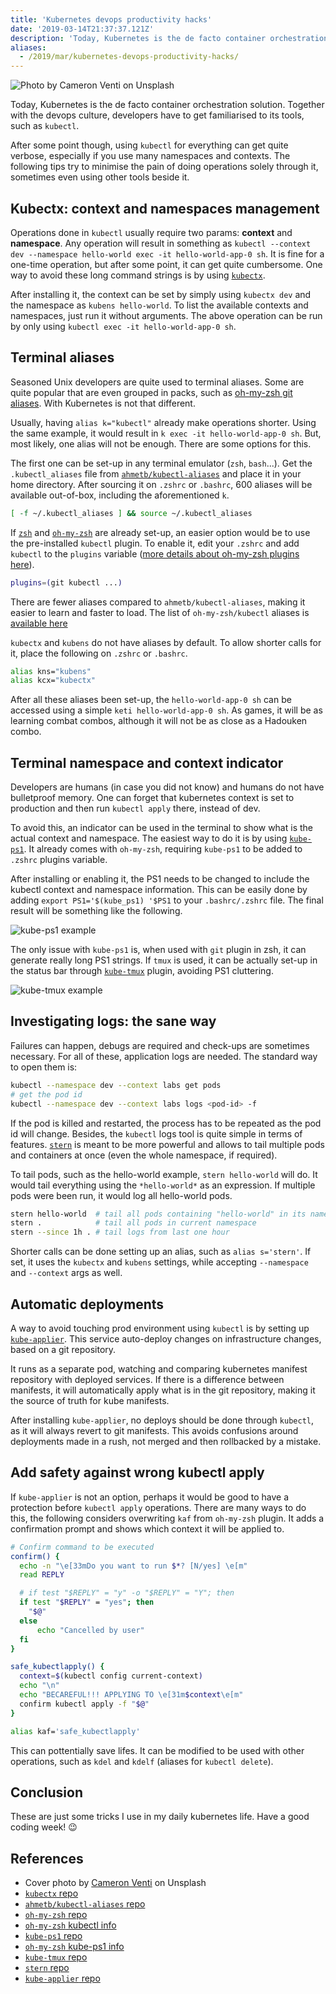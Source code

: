 ```yaml
---
title: 'Kubernetes devops productivity hacks'
date: '2019-03-14T21:37:37.121Z'
description: 'Today, Kubernetes is the de facto container orchestration solution. Together with the devops culture, developers have to get familiarised to its tools, such as kubectl. But how do we go beyond kubectl?'
aliases:
  - /2019/mar/kubernetes-devops-productivity-hacks/
---
```


![Photo by Cameron Venti on Unsplash](header.jpeg)

Today, Kubernetes is the de facto container orchestration solution. Together with the devops culture, developers have to get familiarised to its tools, such as `kubectl`.

After some point though, using `kubectl` for everything can get quite verbose, especially if you use many namespaces and contexts. The following tips try to minimise the pain of doing operations solely through it, sometimes even using other tools beside it.

## Kubectx: context and namespaces management

Operations done in `kubectl` usually require two params: **context** and **namespace**. Any operation will result in something as `kubectl --context dev --namespace hello-world exec -it hello-world-app-0 sh`. It is fine for a one-time operation, but after some point, it can get quite cumbersome. One way to avoid these long command strings is by using [`kubectx`](https://github.com/ahmetb/kubectx).

After installing it, the context can be set by simply using `kubectx dev` and the namespace as `kubens hello-world`. To list the available contexts and namespaces, just run it without arguments. The above operation can be run by only using `kubectl exec -it hello-world-app-0 sh`.

## Terminal aliases

Seasoned Unix developers are quite used to terminal aliases. Some are quite popular that are even grouped in packs, such as [oh-my-zsh git aliases](https://github.com/robbyrussell/oh-my-zsh/blob/master/plugins/git/git.plugin.zsh). With Kubernetes is not that different.

Usually, having `alias k="kubectl"` already make operations shorter. Using the same example, it would result in `k exec -it hello-world-app-0 sh`. But, most likely, one alias will not be enough. There are some options for this.

The first one can be set-up in any terminal emulator (`zsh`, `bash`...). Get the `.kubectl_aliases` file from [`ahmetb/kubectl-aliases`](https://github.com/ahmetb/kubectl-aliases) and place it in your home directory. After sourcing it on `.zshrc` or `.bashrc`, 600 aliases will be available out-of-box, including the aforementioned `k`.

```bash
[ -f ~/.kubectl_aliases ] && source ~/.kubectl_aliases
```

If [`zsh`](http://zsh.sourceforge.net/) and [`oh-my-zsh`](https://ohmyz.sh/) are already set-up, an easier option would be to use the pre-installed `kubectl` plugin. To enable it, edit your `.zshrc` and add `kubectl` to the `plugins` variable ([more details about oh-my-zsh plugins here](https://github.com/robbyrussell/oh-my-zsh#plugins)).

```bash
plugins=(git kubectl ...)
```

There are fewer aliases compared to `ahmetb/kubectl-aliases`, making it easier to learn and faster to load. The list of `oh-my-zsh/kubectl` aliases is [ available here ](https://github.com/robbyrussell/oh-my-zsh/tree/master/plugins/kubectl)

`kubectx` and `kubens` do not have aliases by default. To allow shorter calls for it, place the following on `.zshrc` or `.bashrc`.

```bash
alias kns="kubens"
alias kcx="kubectx"
```

After all these aliases been set-up, the `hello-world-app-0 sh` can be accessed using a simple `keti hello-world-app-0 sh`. As games, it will be as learning combat combos, although it will not be as close as a Hadouken combo.

## Terminal namespace and context indicator

Developers are humans (in case you did not know) and humans do not have bulletproof memory. One can forget that kubernetes context is set to production and then run `kubectl apply` there, instead of dev.

To avoid this, an indicator can be used in the terminal to show what is the actual context and namespace. The easiest way to do it is by using [`kube-ps1`](https://github.com/jonmosco/kube-ps1). It already comes with `oh-my-zsh`, requiring `kube-ps1` to be added to `.zshrc` plugins variable.

After installing or enabling it, the PS1 needs to be changed to include the kubectl context and namespace information. This can be easily done by adding `export PS1='$(kube_ps1) '$PS1` to your `.bashrc/.zshrc` file. The final result will be something like the following.

![kube-ps1 example](kube-ps1.png)

The only issue with `kube-ps1` is, when used with `git` plugin in zsh, it can generate really long PS1 strings. If `tmux` is used, it can be actually set-up in the status bar through [`kube-tmux`](https://github.com/jonmosco/kube-tmux) plugin, avoiding PS1 cluttering.

![kube-tmux example](kube-tmux-ps1.png)

## Investigating logs: the sane way

Failures can happen, debugs are required and check-ups are sometimes necessary. For all of these, application logs are needed. The standard way to open them is:

```bash
kubectl --namespace dev --context labs get pods
# get the pod id
kubectl --namespace dev --context labs logs <pod-id> -f
```

If the pod is killed and restarted, the process has to be repeated as the pod id will change. Besides, the `kubectl` logs tool is quite simple in terms of features. [`stern`](https://github.com/wercker/stern) is meant to be more powerful and allows to tail multiple pods and containers at once (even the whole namespace, if required).

To tail pods, such as the hello-world example, `stern hello-world` will do. It would tail everything using the `*hello-world*` as an expression. If multiple pods were been run, it would log all hello-world pods.

```bash
stern hello-world  # tail all pods containing "hello-world" in its name
stern .            # tail all pods in current namespace
stern --since 1h . # tail logs from last one hour
```

Shorter calls can be done setting up an alias, such as `alias s='stern'`. If set, it uses the `kubectx` and `kubens` settings, while accepting `--namespace` and `--context` args as well.

## Automatic deployments

A way to avoid touching prod environment using `kubectl` is by setting up [`kube-applier`](https://github.com/box/kube-applier). This service auto-deploy changes on infrastructure changes, based on a git repository.

It runs as a separate pod, watching and comparing kubernetes manifest repository with deployed services. If there is a difference between manifests, it will automatically apply what is in the git repository, making it the source of truth for kube manifests.

After installing `kube-applier`, no deploys should be done through `kubectl`, as it will always revert to git manifests. This avoids confusions around deployments made in a rush, not merged and then rollbacked by a mistake.

## Add safety against wrong kubectl apply

If `kube-applier` is not an option, perhaps it would be good to have a protection before `kubectl apply` operations. There are many ways to do this, the following considers overwriting `kaf` from `oh-my-zsh` plugin. It adds a confirmation prompt and shows which context it will be applied to.

```bash
# Confirm command to be executed
confirm() {
  echo -n "\e[33mDo you want to run $*? [N/yes] \e[m"
  read REPLY

  # if test "$REPLY" = "y" -o "$REPLY" = "Y"; then
  if test "$REPLY" = "yes"; then
    "$@"
  else
      echo "Cancelled by user"
  fi
}

safe_kubectlapply() {
  context=$(kubectl config current-context)
  echo "\n"
  echo "BECAREFUL!!! APPLYING TO \e[31m$context\e[m"
  confirm kubectl apply -f "$@"
}

alias kaf='safe_kubectlapply'
```

This can pottentially save lifes. It can be modified to be used with other operations, such as `kdel` and `kdelf` (aliases for `kubectl delete`).

## Conclusion

These are just some tricks I use in my daily kubernetes life. Have a good coding week! 😉

## References

- Cover photo by [Cameron Venti](https://unsplash.com/photos/QtETdXXR7gs?utm_source=unsplash&utm_medium=referral&utm_content=creditCopyText) on Unsplash
- [`kubectx` repo](https://github.com/ahmetb/kubectx)
- [`ahmetb/kubectl-aliases` repo](https://github.com/ahmetb/kubectl-aliases)
- [`oh-my-zsh` repo](https://github.com/robbyrussell/oh-my-zsh)
- [`oh-my-zsh` kubectl info](https://github.com/robbyrussell/oh-my-zsh/tree/master/plugins/kubectl)
- [`kube-ps1` repo](https://github.com/jonmosco/kube-ps1)
- [`oh-my-zsh` kube-ps1 info](https://github.com/robbyrussell/oh-my-zsh/tree/master/plugins/kube-ps1)
- [`kube-tmux` repo](https://github.com/jonmosco/kube-tmux)
- [`stern` repo](https://github.com/wercker/stern)
- [`kube-applier` repo](https://github.com/box/kube-applier)
